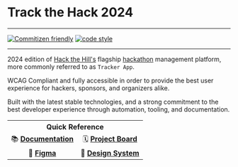 # Track the Hack 2024

<hr/>

[![Commitizen friendly](https://img.shields.io/badge/commitizen-friendly-brightgreen.svg)](http://commitizen.github.io/cz-cli/) [![code style](https://antfu.me/badge-code-style.svg)](https://github.com/antfu/eslint-config)

<hr/>

2024 edition of [Hack the Hill's](https://hackthehill.org/) flagship [hackathon](https://2024.hackthehill.com/) management platform, more commonly referred to as `Tracker App`.

WCAG Compliant and fully accessible in order to provide the best user experience for hackers, sponsors, and organizers alike.

Built with the latest stable technologies, and a strong commitment to the best developer experience through automation, tooling, and documentation.

<table>
  <tr>
    <th colspan="2" style="text-align:center;"><strong>Quick Reference</strong></th>
  </tr>
  <tr>
    <td style="text-align:center;">📚 <strong><a href="https://github.com/HacktheHill/tracker-app-2024/wiki">Documentation</a></strong></td>
    <td style="text-align:center;">🗓️ <strong><a href="https://github.com/orgs/HacktheHill/projects/6/views/1">Project Board</a></strong></td>
  </tr>
  <tr>
    <td style="text-align:center;">💅 <strong><a href="https://www.figma.com/design/Dzki9pxG4BkSfUcQMWDILd/Track-the-Hack-2024?t=rkrFTph33UIbpLnz-1">Figma</a></strong></td>
    <td style="text-align:center;">🌟 <strong><a href="#">Design System</a></strong></td>
  </tr>
</table>
